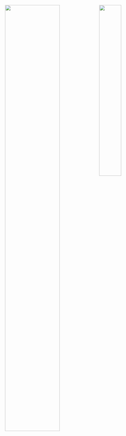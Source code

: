 <img align="left" width="60%" src="https://github-readme-stats.vercel.app/api?username=tomrlh&theme=dark&show_icons=true" />

<img align="right" width="38%" src="https://github-readme-stats.vercel.app/api/top-langs/?username=tomrlh&layout=compact&theme=dark&show_icons=true" />
